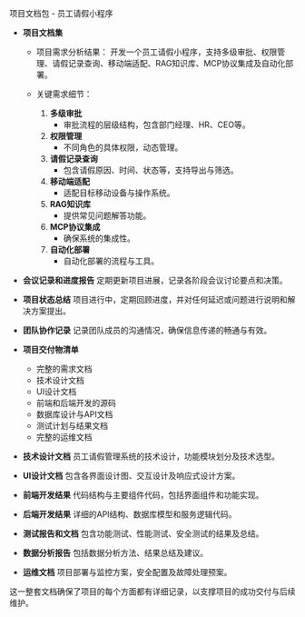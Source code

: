 项目文档包 - 员工请假小程序

- **项目文档集**
  - 项目需求分析结果：
    开发一个员工请假小程序，支持多级审批、权限管理、请假记录查询、移动端适配、RAG知识库、MCP协议集成及自动化部署。

  - 关键需求细节：
    1. **多级审批**
       - 审批流程的层级结构，包含部门经理、HR、CEO等。
    2. **权限管理**
       - 不同角色的具体权限，动态管理。
    3. **请假记录查询**
       - 包含请假原因、时间、状态等，支持导出与筛选。
    4. **移动端适配**
       - 适配目标移动设备与操作系统。
    5. **RAG知识库**
       - 提供常见问题解答功能。
    6. **MCP协议集成**
       - 确保系统的集成性。
    7. **自动化部署**
       - 自动化部署的流程与工具。

- **会议记录和进度报告**
  定期更新项目进展，记录各阶段会议讨论要点和决策。

- **项目状态总结**
  项目进行中，定期回顾进度，并对任何延迟或问题进行说明和解决方案提出。

- **团队协作记录**
  记录团队成员的沟通情况，确保信息传递的畅通与有效。

- **项目交付物清单**
  - 完整的需求文档
  - 技术设计文档
  - UI设计文档
  - 前端和后端开发的源码
  - 数据库设计与API文档
  - 测试计划与结果文档
  - 完整的运维文档

- **技术设计文档**
  员工请假管理系统的技术设计，功能模块划分及技术选型。

- **UI设计文档**
  包含各界面设计图、交互设计及响应式设计方案。

- **前端开发结果**
  代码结构与主要组件代码，包括界面组件和功能实现。

- **后端开发结果**
  详细的API结构、数据库模型和服务逻辑代码。

- **测试报告和文档**
  包含功能测试、性能测试、安全测试的结果及总结。

- **数据分析报告**
  包括数据分析方法、结果总结及建议。

- **运维文档**
  项目部署与监控方案，安全配置及故障处理预案。

这一整套文档确保了项目的每个方面都有详细记录，以支撑项目的成功交付与后续维护。
